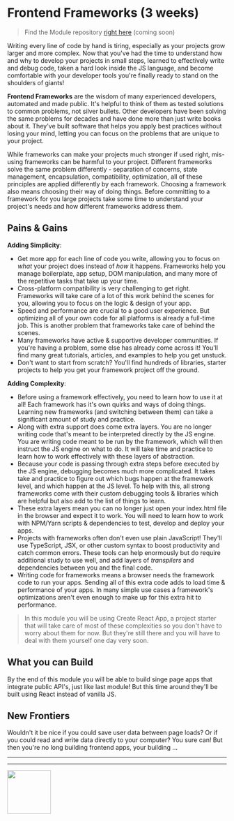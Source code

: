 # Frontend Frameworks (3 weeks)

> Find the Module repository [right here]() (coming soon)

Writing every line of code by hand is tiring, especially as your projects grow larger and more complex.  Now that you've had the time to understand how and why to develop your projects in small steps, learned to effectively write and debug code, taken a hard look inside the JS language, and become comfortable with your developer tools you're finally ready to stand on the shoulders of giants!

__Frontend Frameworks__ are the wisdom of many experienced developers, automated and made public.  It's helpful to think of them as tested solutions to common problems, not silver bullets.  Other developers have been solving the same problems for decades and have done more than just write books about it. They've built software that helps you apply best practices without losing your mind, letting you can focus on the problems that are unique to your project.

While frameworks can make your projects much stronger if used right, mis-using frameworks can be harmful to your project. Different frameworks solve the same problem differently - separation of concerns, state management, encapsulation, compatibility, optimization, all of these principles are applied differently by each framework. Choosing a framework also means choosing their way of doing things.  Before committing to a framework for you large projects take some time to understand your project's needs and how different frameworks address them.

## Pains & Gains

__Adding Simplicity__:

* Get more app for each line of code you write, allowing you to focus on _what_ your project does instead of _how_ it happens.  Frameworks help you manage boilerplate, app setup, DOM manipulation, and many more of the repetitive tasks that take up your time.
* Cross-platform compatibility is very challenging to get right.  Frameworks will take care of a lot of this work behind the scenes for you, allowing you to focus on the logic & design of your app.
* Speed and performance are crucial to a good user experience.  But optimizing all of your own code for all platforms is already a full-time job.  This is another problem that frameworks take care of behind the scenes.
* Many frameworks have active & supportive developer communities. If you're having a problem, some else has already come across it!  You'll find many great tutorials, articles, and examples to help you get unstuck.
* Don't want to start from scratch? You'll find hundreds of libraries, starter projects to help you get your framework project off the ground.

__Adding Complexity__:

* Before using a framework effectively, you need to learn how to use it at all! Each framework has it's own quirks and ways of doing things. Learning new frameworks (and switching between them) can take a significant amount of study and practice.
* Along with extra support does come extra layers.  You are no longer writing code that's meant to be interpreted directly by the JS engine. You are writing code meant to be run by the framework, which will then instruct the JS engine on what to do.  It will take time and practice to learn how to work effectively with these layers of abstraction.
* Because your code is passing through extra steps before executed by the JS engine, debugging becomes much more complicated.  It takes take and practice to figure out which bugs happen at the framework level, and which happen at the JS level.  To help with this, all strong frameworks come with their custom debugging tools & libraries which are helpful but also add to the list of things to learn.
* These extra layers mean you can no longer just open your index.html file in the browser and expect it to work. You will need to learn how to work with NPM/Yarn scripts & dependencies to test, develop and deploy your apps.
* Projects with frameworks often don't even use plain JavaScript! They'll use TypeScript, JSX, or other custom syntax to boost productivity and catch common errors. These tools can help enormously but do require additional study to use well, and add layers of _transpilers_ and dependencies between you and the final code.
* Writing code for frameworks means a browser needs the framework code to run your apps.  Sending all of this extra code adds to load time & performance of your apps.  In many simple use cases a framework's optimizations aren't even enough to make up for this extra hit to performance.

> In this module you will be using Create React App, a project starter that will take care of most of these complexities so you don't have to worry about them for now.  But they're still there and you will have to deal with them yourself one day very soon.

## What you can Build

By the end of this module you will be able to build singe page apps that integrate public API's, just like last module!  But this time around they'll be built using React instead of vanilla JS.

## New Frontiers

Wouldn't it be nice if you could save user data between page loads? Or if you could read and write data directly to your computer? You sure can! But then you're no long building frontend apps, your building ...

<hr>
<hr>
<a href="https://hackyourfuture.be" target="_blank"><img
    src="https://user-images.githubusercontent.com/18554853/63941625-4c7c3d00-ca6c-11e9-9a76-8d5e3632fe70.jpg"
    width="100" height="100"></a>
